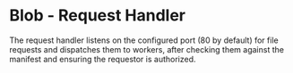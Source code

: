 # Blob - Request Handler

The request handler listens on the configured port (80 by default) for file
requests and dispatches them to workers, after checking them against the
manifest and ensuring the requestor is authorized.
